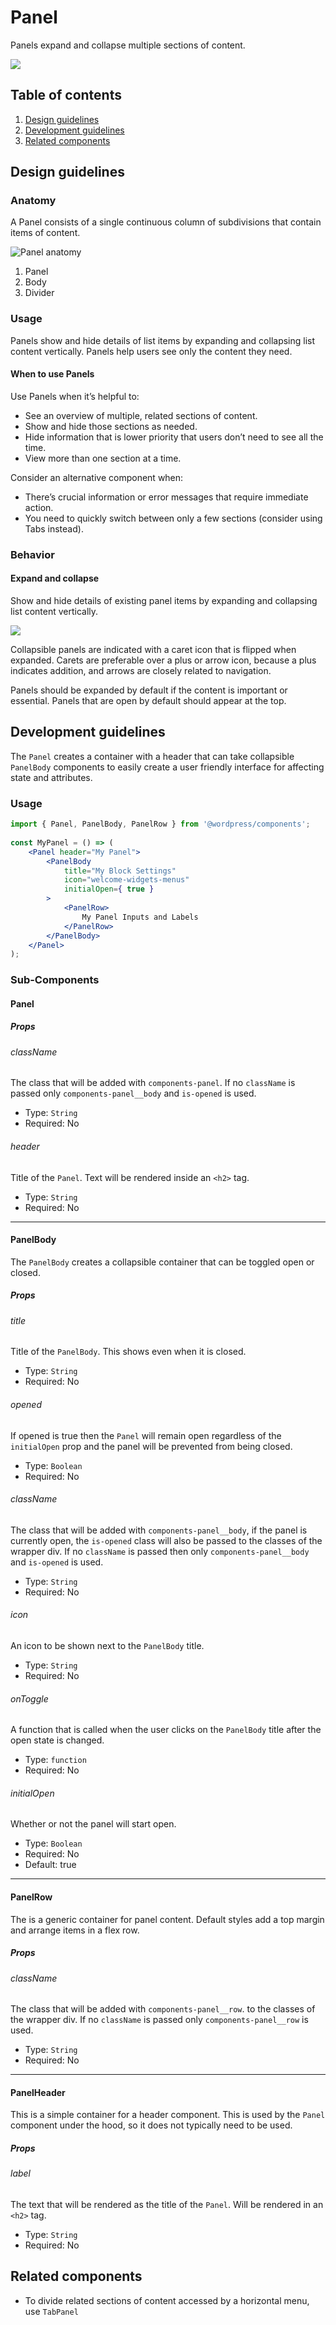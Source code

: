 # Panel
 Panels expand and collapse multiple sections of content.

![](https://make.wordpress.org/design/files/2019/03/panel.png)

## Table of contents

1. [Design guidelines](#design-guidelines)
2. [Development guidelines](#development-guidelines)
3. [Related components](#related-components)

## Design guidelines

### Anatomy

A Panel consists of a single continuous column of subdivisions that contain items of content.

![Panel anatomy](https://make.wordpress.org/design/files/2019/03/panel-anatomy.png)

1. Panel
2. Body
3. Divider

### Usage

Panels show and hide details of list items by expanding and collapsing list content vertically. Panels help users see only the content they need.

#### When to use Panels

Use Panels when it’s helpful to:

- See an overview of multiple, related sections of content.
- Show and hide those sections as needed.
- Hide information that is lower priority that users don’t need to see all the time.
- View more than one section at a time.

Consider an alternative component when:

- There’s crucial information or error messages that require immediate action.
- You need to quickly switch between only a few sections (consider using Tabs instead).

### Behavior

#### Expand and collapse

Show and hide details of existing panel items by expanding and collapsing list content vertically.

![](https://make.wordpress.org/design/files/2019/03/panel-expand.gif)

Collapsible panels are indicated with a caret icon that is flipped when expanded. Carets are preferable over a plus or arrow icon, because a plus indicates addition, and arrows are closely related to navigation.

Panels should be expanded by default if the content is important or essential. Panels that are open by default should appear at the top.

## Development guidelines

The `Panel` creates a container with a header that can take collapsible `PanelBody` components to easily create a user friendly interface for affecting state and attributes.

### Usage

```jsx
import { Panel, PanelBody, PanelRow } from '@wordpress/components';
 
const MyPanel = () => (
	<Panel header="My Panel">
		<PanelBody
			title="My Block Settings"
			icon="welcome-widgets-menus"
			initialOpen={ true }
		>
			<PanelRow>
				My Panel Inputs and Labels
			</PanelRow>
		</PanelBody>
	</Panel>
);
```

### Sub-Components

#### Panel

##### Props

###### className

The class that will be added with `components-panel`. If no `className` is passed only `components-panel__body` and `is-opened` is used.

- Type: `String`
- Required: No

###### header

Title of the `Panel`. Text will be rendered inside an `<h2>` tag.

- Type: `String`
- Required: No

---
#### PanelBody

The `PanelBody` creates a collapsible container that can be toggled open or closed. 

##### Props

###### title

Title of the `PanelBody`. This shows even when it is closed.

- Type: `String`
- Required: No


###### opened

If opened is true then the `Panel` will remain open regardless of the `initialOpen` prop and the panel will be prevented from being closed.

- Type: `Boolean`
- Required: No

###### className

The class that will be added with `components-panel__body`, if the panel is currently open, the `is-opened` class will also be passed to the classes of the wrapper div. If no `className` is passed then only `components-panel__body` and `is-opened` is used.

- Type: `String`
- Required: No

###### icon

An icon to be shown next to the `PanelBody` title.

- Type: `String`
- Required: No

###### onToggle

A function that is called when the user clicks on the `PanelBody` title after the open state is changed.

- Type: `function`
- Required: No

###### initialOpen

Whether or not the panel will start open.

- Type: `Boolean`
- Required: No
- Default: true

---
#### PanelRow

The is a generic container for panel content. Default styles add a top margin and arrange items in a flex row.

##### Props

###### className

The class that will be added with `components-panel__row`.  to the classes of the wrapper div. If no `className` is passed only `components-panel__row` is used.

- Type: `String`
- Required: No
---

#### PanelHeader

This is a simple container for a header component. This is used by the `Panel` component under the hood, so it does not typically need to be used.

##### Props

###### label

The text that will be rendered as the title of the `Panel`. Will be rendered in an `<h2>` tag.

- Type: `String`
- Required: No

## Related components
- To divide related sections of content accessed by a horizontal menu, use  `TabPanel`
